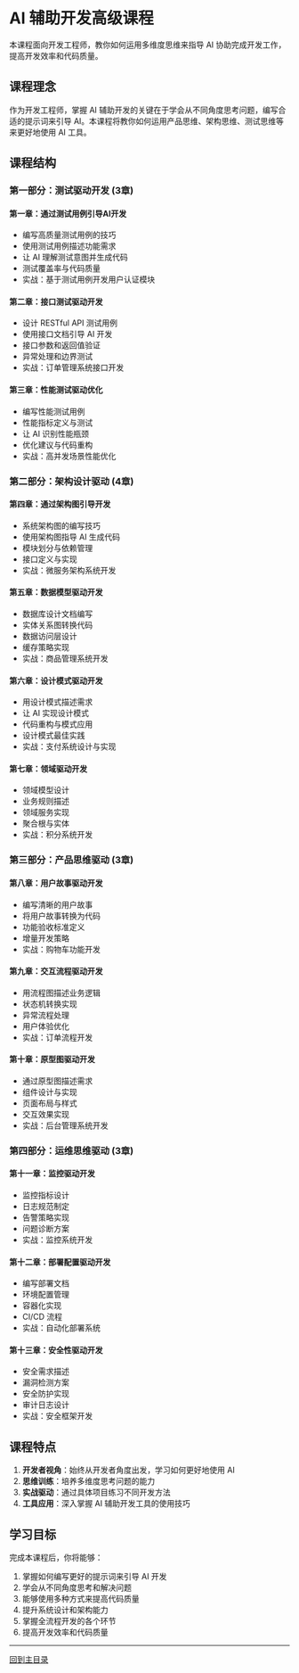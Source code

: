 # AI 辅助开发高级课程

本课程面向开发工程师，教你如何运用多维度思维来指导 AI 协助完成开发工作，提高开发效率和代码质量。

## 课程理念

作为开发工程师，掌握 AI 辅助开发的关键在于学会从不同角度思考问题，编写合适的提示词来引导 AI。本课程将教你如何运用产品思维、架构思维、测试思维等来更好地使用 AI 工具。

## 课程结构

### 第一部分：测试驱动开发 (3章)

#### 第一章：通过测试用例引导AI开发
- 编写高质量测试用例的技巧
- 使用测试用例描述功能需求
- 让 AI 理解测试意图并生成代码
- 测试覆盖率与代码质量
- 实战：基于测试用例开发用户认证模块

#### 第二章：接口测试驱动开发
- 设计 RESTful API 测试用例
- 使用接口文档引导 AI 开发
- 接口参数和返回值验证
- 异常处理和边界测试
- 实战：订单管理系统接口开发

#### 第三章：性能测试驱动优化
- 编写性能测试用例
- 性能指标定义与测试
- 让 AI 识别性能瓶颈
- 优化建议与代码重构
- 实战：高并发场景性能优化

### 第二部分：架构设计驱动 (4章)

#### 第四章：通过架构图引导开发
- 系统架构图的编写技巧
- 使用架构图指导 AI 生成代码
- 模块划分与依赖管理
- 接口定义与实现
- 实战：微服务架构系统开发

#### 第五章：数据模型驱动开发
- 数据库设计文档编写
- 实体关系图转换代码
- 数据访问层设计
- 缓存策略实现
- 实战：商品管理系统开发

#### 第六章：设计模式驱动开发
- 用设计模式描述需求
- 让 AI 实现设计模式
- 代码重构与模式应用
- 设计模式最佳实践
- 实战：支付系统设计与实现

#### 第七章：领域驱动开发
- 领域模型设计
- 业务规则描述
- 领域服务实现
- 聚合根与实体
- 实战：积分系统开发

### 第三部分：产品思维驱动 (3章)

#### 第八章：用户故事驱动开发
- 编写清晰的用户故事
- 将用户故事转换为代码
- 功能验收标准定义
- 增量开发策略
- 实战：购物车功能开发

#### 第九章：交互流程驱动开发
- 用流程图描述业务逻辑
- 状态机转换实现
- 异常流程处理
- 用户体验优化
- 实战：订单流程开发

#### 第十章：原型图驱动开发
- 通过原型图描述需求
- 组件设计与实现
- 页面布局与样式
- 交互效果实现
- 实战：后台管理系统开发

### 第四部分：运维思维驱动 (3章)

#### 第十一章：监控驱动开发
- 监控指标设计
- 日志规范制定
- 告警策略实现
- 问题诊断方案
- 实战：监控系统开发

#### 第十二章：部署配置驱动开发
- 编写部署文档
- 环境配置管理
- 容器化实现
- CI/CD 流程
- 实战：自动化部署系统

#### 第十三章：安全性驱动开发
- 安全需求描述
- 漏洞检测方案
- 安全防护实现
- 审计日志设计
- 实战：安全框架开发

## 课程特点

1. **开发者视角**：始终从开发者角度出发，学习如何更好地使用 AI
2. **思维训练**：培养多维度思考问题的能力
3. **实战驱动**：通过具体项目练习不同开发方法
4. **工具应用**：深入掌握 AI 辅助开发工具的使用技巧

## 学习目标

完成本课程后，你将能够：

1. 掌握如何编写更好的提示词来引导 AI 开发
2. 学会从不同角度思考和解决问题
3. 能够使用多种方式来提高代码质量
4. 提升系统设计和架构能力
5. 掌握全流程开发的各个环节
6. 提高开发效率和代码质量

---
[回到主目录](../README.md)

